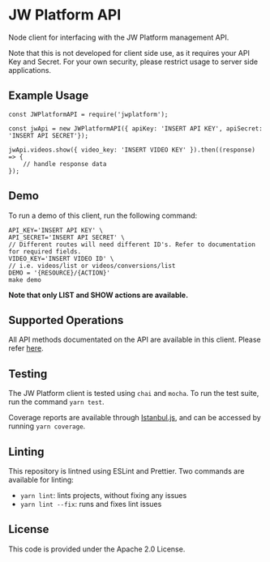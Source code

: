 # JW Platform API

Node client for interfacing with the JW Platform management API.

Note that this is not developed for client side use, as it requires your API Key and Secret. For your own security, please restrict usage to server side applications.

## Example Usage

```
const JWPlatformAPI = require('jwplatform');

const jwApi = new JWPlatformAPI({ apiKey: 'INSERT API KEY', apiSecret: 'INSERT API SECRET'});

jwApi.videos.show({ video_key: 'INSERT VIDEO KEY' }).then((response) => { 
    // handle response data 
});
```

## Demo

To run a demo of this client, run the following command:

```
API_KEY='INSERT API KEY' \
API_SECRET='INSERT API SECRET' \
// Different routes will need different ID's. Refer to documentation for required fields.
VIDEO_KEY='INSERT VIDEO ID' \
// i.e. videos/list or videos/conversions/list
DEMO = '{RESOURCE}/{ACTION}'
make demo
```

**Note that only LIST and SHOW actions are available.**

## Supported Operations

All API methods documentated on the API are available in this client. Please refer [here](https://beta-developer.jwplayer.com/jwplayer/reference).

## Testing

The JW Platform client is tested using `chai` and `mocha`. To run the test suite, run the command `yarn test`.

Coverage reports are available through [Istanbul.js](https://istanbul.js.org/), and can be accessed by running `yarn coverage`.

## Linting

This repository is lintned using ESLint and Prettier. Two commands are available for linting:

- `yarn lint`: lints projects, without fixing any issues
- `yarn lint --fix`: runs and fixes lint issues 

## License

This code is provided under the Apache 2.0 License.

